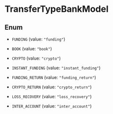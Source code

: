 

# TransferTypeBankModel

## Enum


* `FUNDING` (value: `"funding"`)

* `BOOK` (value: `"book"`)

* `CRYPTO` (value: `"crypto"`)

* `INSTANT_FUNDING` (value: `"instant_funding"`)

* `FUNDING_RETURN` (value: `"funding_return"`)

* `CRYPTO_RETURN` (value: `"crypto_return"`)

* `LOSS_RECOVERY` (value: `"loss_recovery"`)

* `INTER_ACCOUNT` (value: `"inter_account"`)



